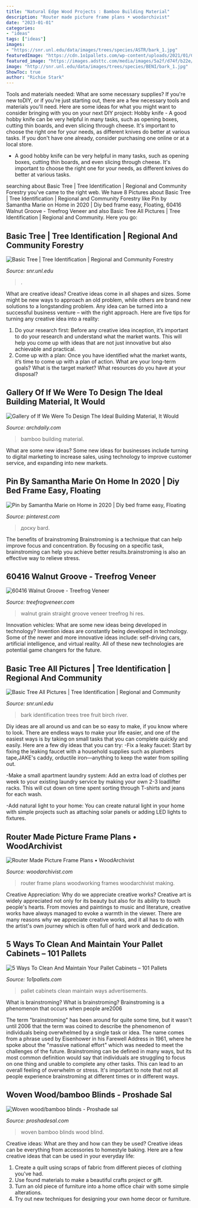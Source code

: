 ```yaml
---
title: "Natural Edge Wood Projects : Bamboo Building Material"
description: "Router made picture frame plans • woodarchivist"
date: "2023-01-01"
categories:
- "ideas"
tags: ["ideas"]
images:
- "https://snr.unl.edu/data/images/trees/species/ASTR/bark_1.jpg"
featuredImage: "https://cdn.1o1pallets.com/wp-content/uploads/2021/01/Clean-And-Maintain-Your-Pallet-Cabinets.jpg"
featured_image: "https://images.adsttc.com/media/images/5a2f/d74f/b22e/3884/1100/0263/large_jpg/Eduardo-2.jpg?1513084742"
image: "http://snr.unl.edu/data/images/trees/species/BENI/bark_1.jpg"
ShowToc: true
author: "Richie Stark"
---
```



Tools and materials needed: What are some necessary supplies?
If you're new toDIY, or if you're just starting out, there are a few necessary tools and materials you'll need. Here are some ideas for what you might want to consider bringing with you on your next DIY project:
Hobby knife - A good hobby knife can be very helpful in many tasks, such as opening boxes, cutting thin boards, and even slicing through cheese. It's important to choose the right one for your needs, as different knives do better at various tasks. If you don't have one already, consider purchasing one online or at a local store.

- A good hobby knife can be very helpful in many tasks, such as opening boxes, cutting thin boards, and even slicing through cheese. It's important to choose the right one for your needs, as different knives do better at various tasks.

	

		
searching about Basic Tree | Tree Identification | Regional and Community Forestry you've came to the right web. We have 8 Pictures about Basic Tree | Tree Identification | Regional and Community Forestry like Pin by Samantha Marie on Home in 2020 | Diy bed frame easy, Floating, 60416 Walnut Groove - Treefrog Veneer and also Basic Tree All Pictures | Tree Identification | Regional and Community. Here you go:
		
    
## Basic Tree | Tree Identification | Regional And Community Forestry

<img loading=lazy src="https://snr.unl.edu/data/images/trees/species/ASTR/bark_1.jpg" onerror="this.onerror=null;this.src='https://tse4.mm.bing.net/th?id=OIP.vgwWJi6fRHBuhLDMHNHX_wHaJ3&amp;pid=15.1';" alt="Basic Tree | Tree Identification | Regional and Community Forestry">

_Source: snr.unl.edu_

>. 

	

What are creative ideas?
Creative ideas come in all shapes and sizes. Some might be new ways to approach an old problem, while others are brand new solutions to a longstanding problem. Any idea can be turned into a successful business venture – with the right approach. Here are five tips for turning any creative idea into a reality: 
1. Do your research first: Before any creative idea inception, it’s important to do your research and understand what the market wants. This will help you come up with ideas that are not just innovative but also achievable and practical. 
2. Come up with a plan: Once you have identified what the market wants, it’s time to come up with a plan of action. What are your long-term goals? What is the target market? What resources do you have at your disposal?

    
## Gallery Of If We Were To Design The Ideal Building Material, It Would

<img loading=lazy src="https://images.adsttc.com/media/images/5a2f/d74f/b22e/3884/1100/0263/large_jpg/Eduardo-2.jpg?1513084742" onerror="this.onerror=null;this.src='https://tse4.mm.bing.net/th?id=OIP.m82sjW7POXrGiGcVUGTxPAHaLR&amp;pid=15.1';" alt="Gallery of If We Were To Design The Ideal Building Material, It Would">

_Source: archdaily.com_

>bamboo building material. 

	

What are some new ideas?
Some new ideas for businesses include turning to digital marketing to increase sales, using technology to improve customer service, and expanding into new markets.

    
## Pin By Samantha Marie On Home In 2020 | Diy Bed Frame Easy, Floating

<img loading=lazy src="https://i.pinimg.com/736x/cc/66/c1/cc66c11dd74a14b0a545bc15d70b486d.jpg" onerror="this.onerror=null;this.src='https://tse4.mm.bing.net/th?id=OIP.5S1Xw5c_WApSrbjjb1caPgHaPO&amp;pid=15.1';" alt="Pin by Samantha Marie on Home in 2020 | Diy bed frame easy, Floating">

_Source: pinterest.com_

>доску bard. 

	

The benefits of brainstroming
Brainstroming is a technique that can help improve focus and concentration. By focusing on a specific task, brainstroming can help you achieve better results.brainstroming is also an effective way to relieve stress.

    
## 60416 Walnut Groove - Treefrog Veneer

<img loading=lazy src="https://www.treefrogveneer.com/wp-content/uploads/60416-walnut-groove-hires.jpg" onerror="this.onerror=null;this.src='https://tse2.mm.bing.net/th?id=OIP.3tlfsa_ii4yTPMUxh46CbQHaJQ&amp;pid=15.1';" alt="60416 Walnut Groove - Treefrog Veneer">

_Source: treefrogveneer.com_

>walnut grain straight groove veneer treefrog hi res. 

	

Innovation vehicles: What are some new ideas being developed in technology?
Invention ideas are constantly being developed in technology. Some of the newer and more innovative ideas include: self-driving cars, artificial intelligence, and virtual reality. All of these new technologies are potential game changers for the future.

    
## Basic Tree All Pictures | Tree Identification | Regional And Community

<img loading=lazy src="http://snr.unl.edu/data/images/trees/species/BENI/bark_1.jpg" onerror="this.onerror=null;this.src='https://tse4.mm.bing.net/th?id=OIP.fBYW4K42G_mmir65TZT_xAHaJ3&amp;pid=15.1';" alt="Basic Tree All Pictures | Tree Identification | Regional and Community">

_Source: snr.unl.edu_

>bark identification trees tree fruit birch river. 

	

Diy ideas are all around us and can be so easy to make, if you know where to look.
There are endless ways to make your life easier, and one of the easiest ways is by taking on small tasks that you can complete quickly and easily. Here are a few diy ideas that you can try:
-Fix a leaky faucet: Start by fixing the leaking faucet with a household supplies such as plumbers tape,JAKE's caddy, orductile iron—anything to keep the water from spilling out.

-Make a small apartment laundry system: Add an extra load of clothes per week to your existing laundry service by making your own 2-3 loadlifter racks. This will cut down on time spent sorting through T-shirts and jeans for each wash.

-Add natural light to your home: You can create natural light in your home with simple projects such as attaching solar panels or adding LED lights to fixtures.

    
## Router Made Picture Frame Plans • WoodArchivist

<img loading=lazy src="http://woodarchivist.com/wp-content/uploads/2017/04/3436-Router-Made-Picture-Frame-Plans-5.jpg" onerror="this.onerror=null;this.src='https://tse1.mm.bing.net/th?id=OIP.ybNlZWkvL4JLEw1jSwh0jAAAAA&amp;pid=15.1';" alt="Router Made Picture Frame Plans • WoodArchivist">

_Source: woodarchivist.com_

>router frame plans woodworking frames woodarchivist making. 

	

Creative Appreciation: Why do we appreciate creative works?
Creative art is widely appreciated not only for its beauty but also for its ability to touch people's hearts. From movies and paintings to music and literature, creative works have always managed to evoke a warmth in the viewer. There are many reasons why we appreciate creative works, and it all has to do with the artist's own journey which is often full of hard work and dedication.

    
## 5 Ways To Clean And Maintain Your Pallet Cabinets – 101 Pallets

<img loading=lazy src="https://cdn.1o1pallets.com/wp-content/uploads/2021/01/Clean-And-Maintain-Your-Pallet-Cabinets.jpg" onerror="this.onerror=null;this.src='https://tse3.mm.bing.net/th?id=OIP.OEGD3h-iBXsfL3hQkXf9iwHaJ4&amp;pid=15.1';" alt="5 Ways To Clean And Maintain Your Pallet Cabinets – 101 Pallets">

_Source: 1o1pallets.com_

>pallet cabinets clean maintain ways advertisements. 

	

What is brainstroming?
What is brainstroming? Brainstroming is a phenomenon that occurs when people are2006

The term "brainstroming" has been around for quite some time, but it wasn't until 2006 that the term was coined to describe the phenomenon of individuals being overwhelmed by a single task or idea. The name comes from a phrase used by Eisenhower in his Farewell Address in 1961, where he spoke about the "massive national effort" which was needed to meet the challenges of the future. Brainstroming can be defined in many ways, but its most common definition would say that individuals are struggling to focus on one thing and unable to complete any other tasks. This can lead to an overall feeling of overwhelm or stress. It's important to note that not all people experience brainstroming at different times or in different ways.

    
## Woven Wood/bamboo Blinds - Proshade Sal

<img loading=lazy src="http://www.proshadesal.com/wp-content/uploads/2015/04/bam06.jpg" onerror="this.onerror=null;this.src='https://tse3.mm.bing.net/th?id=OIP.FxRTeNv5JE6PMyu-mR6xuQHaK1&amp;pid=15.1';" alt="Woven wood/bamboo blinds - Proshade sal">

_Source: proshadesal.com_

>woven bamboo blinds wood blind. 

	

Creative ideas: What are they and how can they be used?
Creative ideas can be everything from accessories to homestyle baking. Here are a few creative ideas that can be used in your everyday life: 
1. Create a quilt using scraps of fabric from different pieces of clothing you've had.
2. Use found materials to make a beautiful crafts project or gift.
3. Turn an old piece of furniture into a home office chair with some simple alterations.
4. Try out new techniques for designing your own home decor or furniture.

